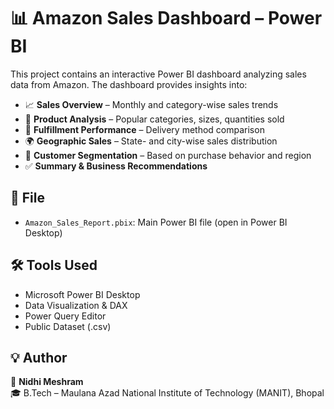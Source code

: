 # 📊 Amazon Sales Dashboard – Power BI

This project contains an interactive Power BI dashboard analyzing sales data from Amazon. The dashboard provides insights into:

- 📈 **Sales Overview** – Monthly and category-wise sales trends
- 🛒 **Product Analysis** – Popular categories, sizes, quantities sold
- 🚚 **Fulfillment Performance** – Delivery method comparison
- 🌍 **Geographic Sales** – State- and city-wise sales distribution
- 👥 **Customer Segmentation** – Based on purchase behavior and region
- ✅ **Summary & Business Recommendations**

## 📁 File

- `Amazon_Sales_Report.pbix`: Main Power BI file (open in Power BI Desktop)

## 🛠️ Tools Used

- Microsoft Power BI Desktop  
- Data Visualization & DAX  
- Power Query Editor  
- Public Dataset (.csv)

## 💡 Author

👩 **Nidhi Meshram**  
🎓 B.Tech – Maulana Azad National Institute of Technology (MANIT), Bhopal  



